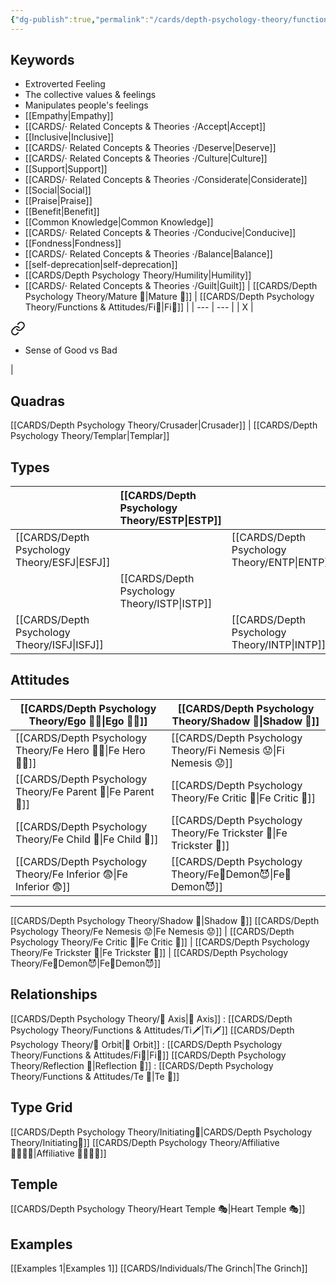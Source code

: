 ```yaml
---
{"dg-publish":true,"permalink":"/cards/depth-psychology-theory/functions-and-attitudes/fe/","noteIcon":"","created":"2022-12-27T21:20:33.776+01:00","updated":"2023-04-18T12:45:13.248+02:00"}
---
```



## Keywords
- Extroverted Feeling
- The collective values & feelings
- Manipulates people's feelings
- [[Empathy\|Empathy]]
- [[CARDS/· Related Concepts & Theories ·/Accept\|Accept]]
- [[Inclusive\|Inclusive]]
- [[CARDS/· Related Concepts & Theories ·/Deserve\|Deserve]]
- [[CARDS/· Related Concepts & Theories ·/Culture\|Culture]]
- [[Support\|Support]]
- [[CARDS/· Related Concepts & Theories ·/Considerate\|Considerate]] 
- [[Social\|Social]]
- [[Praise\|Praise]]
- [[Benefit\|Benefit]]
- [[Common Knowledge\|Common Knowledge]]
- [[CARDS/· Related Concepts & Theories ·/Conducive\|Conducive]]
- [[Fondness\|Fondness]] 
- [[CARDS/· Related Concepts & Theories ·/Balance\|Balance]] 
- [[self-deprecation\|self-deprecation]] 
- [[CARDS/Depth Psychology Theory/Humility\|Humility]]
- [[CARDS/· Related Concepts & Theories ·/Guilt\|Guilt]]
| [[CARDS/Depth Psychology Theory/Mature 🐢\|Mature 🐢]]   | [[CARDS/Depth Psychology Theory/Functions & Attitudes/Fi🔱\|Fi🔱]]  |
| --- | --- |
| X   | 
<div class="transclusion internal-embed is-loaded"><a class="markdown-embed-link" href="/cards/depth-psychology-theory/functions-and-attitudes/fi/#c079f4" aria-label="Open link"><svg xmlns="http://www.w3.org/2000/svg" width="24" height="24" viewBox="0 0 24 24" fill="none" stroke="currentColor" stroke-width="2" stroke-linecap="round" stroke-linejoin="round" class="svg-icon lucide-link"><path d="M10 13a5 5 0 0 0 7.54.54l3-3a5 5 0 0 0-7.07-7.07l-1.72 1.71"></path><path d="M14 11a5 5 0 0 0-7.54-.54l-3 3a5 5 0 0 0 7.07 7.07l1.71-1.71"></path></svg></a><div class="markdown-embed">



- Sense of Good vs Bad 

</div></div>
    | 


## Quadras
[[CARDS/Depth Psychology Theory/Crusader\|Crusader]] | [[CARDS/Depth Psychology Theory/Templar\|Templar]] 

## Types 

|  |  [[CARDS/Depth Psychology Theory/ESTP\|ESTP]]  |     | [[CARDS/Depth Psychology Theory/ENFJ\|ENFJ]]&nbsp; |
|:---------------|:-----------|:---------------|:---------------|
| [[CARDS/Depth Psychology Theory/ESFJ\|ESFJ]]       | | [[CARDS/Depth Psychology Theory/ENTP\|ENTP]]&nbsp; |      |
| |  [[CARDS/Depth Psychology Theory/ISTP\|ISTP]]  |     | [[CARDS/Depth Psychology Theory/INFJ\|INFJ]]       |
| [[CARDS/Depth Psychology Theory/ISFJ\|ISFJ]]&nbsp; |   |  [[CARDS/Depth Psychology Theory/INTP\|INTP]]      |    |  

## Attitudes
| [[CARDS/Depth Psychology Theory/Ego 🙋‍♂️\|Ego 🙋‍♂️]]     | [[CARDS/Depth Psychology Theory/Shadow 👤\|Shadow 👤]] | 
|----------------- |---| 
| [[CARDS/Depth Psychology Theory/Fe Hero 🦸‍♂️\|Fe Hero 🦸‍♂️]] | [[CARDS/Depth Psychology Theory/Fi Nemesis 😟\|Fi Nemesis 😟]] | 
| [[CARDS/Depth Psychology Theory/Fe Parent 🤨\|Fe Parent 🤨]]  | [[CARDS/Depth Psychology Theory/Fe Critic 🤔\|Fe Critic 🤔]] |
| [[CARDS/Depth Psychology Theory/Fe Child 🧒\|Fe Child 🧒]]   | [[CARDS/Depth Psychology Theory/Fe Trickster 🤡\|Fe Trickster 🤡]] |
| [[CARDS/Depth Psychology Theory/Fe Inferior 😨\|Fe Inferior 😨]] | [[CARDS/Depth Psychology Theory/Fe💉Demon😈\|Fe💉Demon😈]] |


---
[[CARDS/Depth Psychology Theory/Shadow 👤\|Shadow 👤]] 
[[CARDS/Depth Psychology Theory/Fe Nemesis 😟\|Fe Nemesis 😟]] | [[CARDS/Depth Psychology Theory/Fe Critic 🤔\|Fe Critic 🤔]] | [[CARDS/Depth Psychology Theory/Fe Trickster 🤡\|Fe Trickster 🤡]] | [[CARDS/Depth Psychology Theory/Fe💉Demon😈\|Fe💉Demon😈]]

## Relationships 
[[CARDS/Depth Psychology Theory/🧲 Axis\|🧲 Axis]] : [[CARDS/Depth Psychology Theory/Functions & Attitudes/Ti🗡️\|Ti🗡️]]
[[CARDS/Depth Psychology Theory/🔄 Orbit\|🔄 Orbit]] : [[CARDS/Depth Psychology Theory/Functions & Attitudes/Fi🔱\|Fi🔱]]
[[CARDS/Depth Psychology Theory/Reflection 🔀\|Reflection 🔀]]  : [[CARDS/Depth Psychology Theory/Functions & Attitudes/Te 🏹\|Te 🏹]]

## Type Grid 
[[CARDS/Depth Psychology Theory/Initiating👋\|CARDS/Depth Psychology Theory/Initiating👋]] 
[[CARDS/Depth Psychology Theory/Affiliative 👨‍👩‍👧‍👦\|Affiliative 👨‍👩‍👧‍👦]] 

## Temple 
[[CARDS/Depth Psychology Theory/Heart Temple 🎭\|Heart Temple 🎭]]

## Examples 
[[Examples 1\|Examples 1]] 
[[CARDS/Individuals/The Grinch\|The Grinch]]

